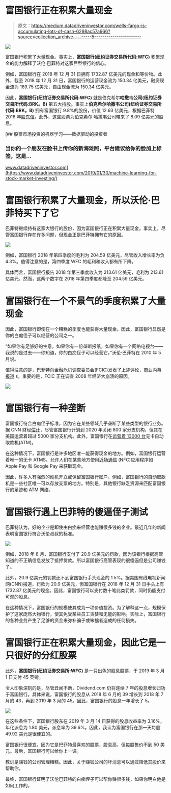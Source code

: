 # 富国银行正在积累大量现金

> 原文：<https://medium.datadriveninvestor.com/wells-fargo-is-accumulating-lots-of-cash-6298ac57a966?source=collection_archive---------5----------------------->

[![](img/5763fc2304cf55a9402350b601139455.png)](http://www.track.datadriveninvestor.com/1B9E)

富国银行积累了大量现金。事实上，**富国银行(纽约证券交易所代码:WFC)** 积累现金的能力解释了沃伦·巴菲特对这家巨型银行的信心。

例如，富国银行在 2018 年 12 月 31 日拥有 1732.87 亿美元的现金和等价物。此外，截至 2018 年 12 月 31 日，富国银行的运营现金流为 150.34 亿美元，融资现金流为 169.75 亿美元，自由现金流为 150.34 亿美元。

因此，**富国银行(纽约证券交易所代码:WFC)** 就是伯克希尔**哈撒韦公司(纽约证券交易所代码:BRK。B)** 第五大持股。事实上**伯克希尔哈撒韦公司(纽约证券交易所代码:BRK。B)** 拥有富国银行 9.8%的股份，价值 12.63 亿美元，根据巴菲特 2018 年[股东信](http://www.berkshirehathaway.com/letters/2018ltr.pdf)。此外，这些股票为伯克希尔·哈撒韦公司带来了 8.09 亿美元的股息。

[](https://www.datadriveninvestor.com/2019/01/30/machine-learning-for-stock-market-investing/) [## 股票市场投资的机器学习——数据驱动的投资者

### 当你的一个朋友在脸书上传你的新海滩照，平台建议给你的脸加上标签，这是…

www.datadriveninvestor.com](https://www.datadriveninvestor.com/2019/01/30/machine-learning-for-stock-market-investing/) 

# **富国银行积累了大量现金，所以沃伦·巴菲特买下了它**

巴菲特继续持有这家大银行的股份，因为富国银行正在积累大量现金。事实上，尽管富国银行存在许多问题，但现金正是巴菲特拥有它的原因。

![](img/ea445d7b17a3f29c422495420238f52d.png)

例如，富国银行 2018 年第四季度的毛利为 204.59 亿美元，尽管收入增长率为负 4.3%。值得注意的是，第四季度 WFC 的毛利和收入都有所下降。

具体而言，富国银行报告 2018 年第三季度收入为 213.61 亿美元，毛利为 213.61 亿美元。然而，这两个数字在 2018 年第四季度都降至 204.59 亿美元。

# **富国银行在一个不景气的季度积累了大量现金**

因此，富国银行即使在一个糟糕的季度也能获得大量现金。因此，富国银行显然是你的白痴侄子可以经营的公司之一。

“如果你有足够好的生意，如果你有一份垄断报纸，如果你有一个网络电视台——我说的是过去——你知道，你的白痴侄子可以经营它，”沃伦·巴菲特在 2010 年 5 月说。

值得注意的是，巴菲特向金融危机调查委员会(FCIC)发表了上述评论，商业内幕 [报道](https://www.businessinsider.com/warren-buffett-good-business-could-be-run-by-idiot-2016-3) s。重要的是，FCIC 正在调查 2008 年经济大崩溃的原因。

![](img/f489cde92e07e67af910c4fd9370aea5.png)

# **富国银行有一种垄断**

富国银行符合白痴侄子标准，因为它在某些领域几乎垄断了某些类型的银行业务。据 CNN 财经[估计](https://money.cnn.com/2018/01/12/investing/wells-fargo-shutting-branches/index.html)，尽管富国银行计划到 2020 年关闭 800 家分支机构，但其在美国运营着超过 5000 家分支机构。此外，富国银行在[运营着 13000 台](https://newsroom.wf.com/press-release/innovation-and-technology/wells-fargo-launches-13000-card-free-atms-its-20-million)无卡自动取款机(ATM)。

在这种情况下，富国银行是许多地区唯一能获得现金的地方。例如，富国银行运营着唯一的无卡 ATMS，允许人们在某些地方使用[近场通信](https://marketmadhouse.com/big-payment-app-battle-nfc-vs-qr-code/) (NFC)应用程序如 Apple Pay 和 Google Pay 来获取现金。

因此，许多人有强烈的动机开立或保留富国银行账户。例如，富国银行的自动取款机是一些社区唯一可以存放支票的地方。特别是，其他银行缺乏资源来匹配富国银行的足迹和 ATM 网络。

# **富国银行遇上巴菲特的傻逼侄子测试**

巴菲特认为，好的企业是即使由白痴来经营也能赚很多钱的企业。最近几年的新闻表明富国银行符合沃伦叔叔的标准。

![](img/3c6f65910621c96c228fe2795a944843.png)

例如，2018 年 8 月，富国银行支付了 20.9 亿美元的罚款，因为该银行根据高管知道的不正确信息发放了抵押贷款。所以富国银行高管表现的很傻逼但是公司赚钱了。

此外，20.9 亿美元的罚款还不到富国银行手头现金的 1.5%。据美国有线电视新闻网(CNN)报道，罚款为 20.9 亿美元，但富国银行在 2018 年 12 月 31 日手头上有 1732.87 亿美元的现金。因此，富国银行可以支付数十笔此类罚款，同时仍能支付可观的股息。

在这种情况下，富国银行的规模使其成为一项价值投资。为了解释这一点，规模保护了这家庞然大物银行，使其免受某些员工贪婪和无能的影响。实际上，富国银行的各种业务产生了足够的资金来弥补骗子或笨拙者造成的任何损失。

# **富国银行正在积累大量现金，因此它是一只很好的分红股票**

此外，**富国银行(纽约证券交易所:WFC)** 是一只出色的股息股票，于 2019 年 3 月 1 日支付 45 英镑。

令人印象深刻的是，尽管丑闻不断，Dividend.com 仍将连续 7 年的股息增长归功于富国银行。具体来说，富国银行的股息从 2018 年 6 月的 39 增长到 2018 年 7 月的 43，再到 2019 年 3 月的 45。因此，富国银行的股息一年增长了 5。

![](img/e565ce41f91596dc17f38749a4a1fb2a.png)

在这些条件下，富国银行股东在 2019 年 3 月 14 日获得的股息收益率为 3.16%，年化派息为 1.80 美元，派息率为 39.6%。因此，我认为富国银行在那一天每股 49.92 美元是很便宜的。

富国银行很便宜，因为它是巴菲特最喜欢的股票，股息高，但每股售价不到 50 美元。最后，富国银行可以给你上一课。

教训是赚钱的公司管理糟糕。因此，关于赚钱公司的坏消息可以通过降低其股价来帮助你。

最终，富国银行证明了沃伦巴菲特的白痴侄子可以帮你赚很多钱，如果你明白他是如何工作的。